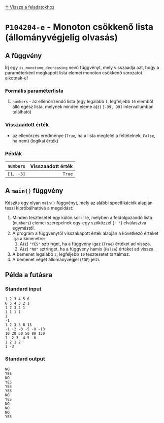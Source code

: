 
[↑ Vissza a feladatokhoz](./README.md)

# `P104204-e` - Monoton csökkenő lista (állományvégjelig olvasás)

## A függvény

Írj egy `is_monotone_decreasing` nevű függvényt, mely visszaadja azt, hogy a paraméterként megkapott lista elemei monoton csökkenő sorozatot alkotnak-e!

### Formális paraméterlista

1. `numbers` - az ellenőrizendő lista (egy legalább `1`, legfeljebb `10` elemből álló egész lista, melynek minden eleme a(z) `[-99, 99]` intervallumban található)

### Visszaadott érték

* az ellenőrzés eredménye (`True`, ha a lista megfelel a feltételnek, `False`, ha nem) (logikai érték)

### Példák

| `numbers` | Visszaadott érték | 
| :--- | --: | 
| `[1, -3]` | `True` | 

## A `main()` függvény

Készíts egy olyan `main()` függvényt, mely az alábbi specifikációk alapján teszi kipróbálhatóvá a megoldást:

1. Minden tesztesetet egy külön sor ír le, melyben a feldolgozandó lista (`numbers`) elemei szerepelnek egy-egy szóközzel (`' '`) elválasztva egymástól.
1. A program a függvénytől visszakapott érték alapján a következő értéket írja a kimenetre:
	1. A(z) `"YES"` sztringet, ha a függvény igaz (`True`) értéket ad vissza.
	1. A(z) `"NO"` sztringet, ha a függvény hamis (`False`) értéket ad vissza.
1. A bemenet legalább `3`, legfeljebb `10` tesztesetet tartalmaz.
1. A bemenet végét állományvégjel (`EOF`) jelzi.

## Példa a futásra

### Standard input

```
1 2 3 4 5 6
6 5 4 3 2 1
1 2 3 2 1
1 1 1 1
1
-1
1 2 3 5 8 13
-1 -2 -3 -5 -8 -13
10 20 30 50 80 130
1 -2 3 -4 5 -6
1 2 1 2
1 -3
```

### Standard output

```
NO
YES
NO
YES
YES
YES
NO
YES
NO
NO
NO
YES
```